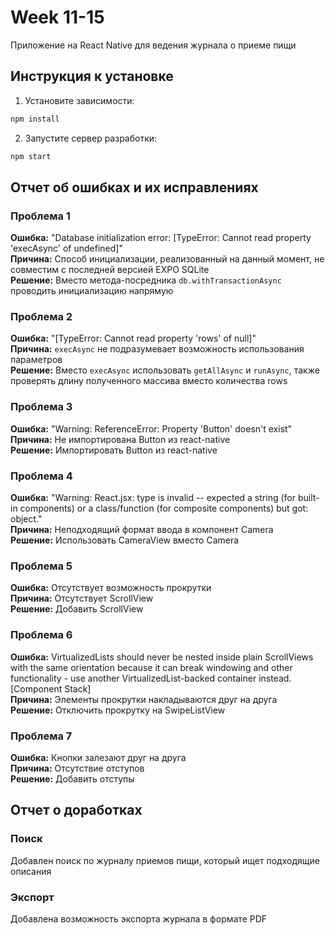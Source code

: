 # Week 11-15

Приложение на React Native для ведения журнала о приеме пищи

## Инструкция к установке

1. Установите зависимости:

```bash
npm install
```

2. Запустите сервер разработки:

```bash
npm start
```

## Отчет об ошибках и их исправлениях

### Проблема 1
**Ошибка:** "Database initialization error: [TypeError: Cannot read property 'execAsync' of undefined]"  
**Причина:** Способ инициализации, реализованный на данный момент, не совместим с последней версией EXPO SQLite  
**Решение:** Вместо метода-посредника `db.withTransactionAsync` проводить инициализацию напрямую

### Проблема 2
**Ошибка:** "[TypeError: Cannot read property 'rows' of null]"  
**Причина:** `execAsync` не подразумевает возможность использования параметров  
**Решение:** Вместо `execAsync` использовать `getAllAsync` и `runAsync`, также проверять длину полученного массива вместо количества rows

### Проблема 3
**Ошибка:** "Warning: ReferenceError: Property 'Button' doesn't exist"  
**Причина:** Не импортирована Button из react-native  
**Решение:** Импортировать Button из react-native

### Проблема 4
**Ошибка:** "Warning: React.jsx: type is invalid -- expected a string (for built-in components) or a class/function (for composite components) but got: object."  
**Причина:** Неподходящий формат ввода в компонент Camera  
**Решение:** Использовать CameraView вместо Camera

### Проблема 5
**Ошибка:** Отсутствует возможность прокрутки  
**Причина:** Отсутствует ScrollView  
**Решение:** Добавить ScrollView

### Проблема 6
**Ошибка:** VirtualizedLists should never be nested inside plain ScrollViews with the same orientation because it can break windowing and other functionality - use another VirtualizedList-backed container instead. [Component Stack]  
**Причина:** Элементы прокрутки накладываются друг на друга  
**Решение:** Отключить прокрутку на SwipeListView

### Проблема 7
**Ошибка:** Кнопки залезают друг на друга  
**Причина:** Отсутствие отступов  
**Решение:** Добавить отступы

## Отчет о доработках

### Поиск
Добавлен поиск по журналу приемов пищи, который ищет подходящие описания

### Экспорт
Добавлена возможность экспорта журнала в формате PDF

